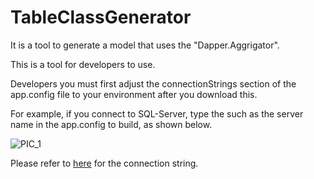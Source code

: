 # TableClassGenerator


It is a tool to generate a model that uses the "Dapper.Aggrigator".

This is a tool for developers to use.


Developers you must first adjust the connectionStrings section of the app.config file to your environment after you download this.

For example, if you connect to SQL-Server, type the such as the server name in the app.config to build, as shown below.

![PIC_1](http://s-ueno.github.io/images/TableClassGenerator_ConnectionString.PNG)

Please refer to [here](https://msdn.microsoft.com/ja-jp/library/ms254500.aspx) for the connection string.



